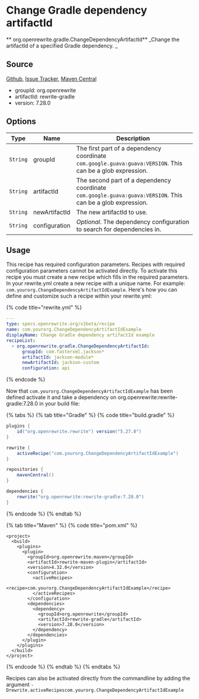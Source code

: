 # Change Gradle dependency artifactId

** org.openrewrite.gradle.ChangeDependencyArtifactId**
_Change the artifactId of a specified Gradle dependency. _

## Source

[Github](https://github.com/openrewrite/rewrite-gradle), [Issue Tracker](https://github.com/openrewrite/rewrite-gradle/issues), [Maven Central](https://search.maven.org/artifact/org.openrewrite/rewrite-gradle/7.28.0/jar)

* groupId: org.openrewrite
* artifactId: rewrite-gradle
* version: 7.28.0

## Options

| Type | Name | Description |
| -- | -- | -- |
| `String` | groupId | The first part of a dependency coordinate `com.google.guava:guava:VERSION`. This can be a glob expression. |
| `String` | artifactId | The second part of a dependency coordinate `com.google.guava:guava:VERSION`. This can be a glob expression. |
| `String` | newArtifactId | The new artifactId to use. |
| `String` | configuration | *Optional*. The dependency configuration to search for dependencies in. |


## Usage

This recipe has required configuration parameters. Recipes with required configuration parameters cannot be activated directly. To activate this recipe you must create a new recipe which fills in the required parameters. In your rewrite.yml create a new recipe with a unique name. For example: `com.yourorg.ChangeDependencyArtifactIdExample`.
Here's how you can define and customize such a recipe within your rewrite.yml:

{% code title="rewrite.yml" %}
```yaml
---
type: specs.openrewrite.org/v1beta/recipe
name: com.yourorg.ChangeDependencyArtifactIdExample
displayName: Change Gradle dependency artifactId example
recipeList:
  - org.openrewrite.gradle.ChangeDependencyArtifactId:
      groupId: com.fasterxml.jackson*
      artifactId: jackson-module*
      newArtifactId: jackson-custom
      configuration: api
```
{% endcode %}

Now that `com.yourorg.ChangeDependencyArtifactIdExample` has been defined activate it and take a dependency on org.openrewrite:rewrite-gradle:7.28.0 in your build file:

{% tabs %}
{% tab title="Gradle" %}
{% code title="build.gradle" %}
```groovy
plugins {
    id("org.openrewrite.rewrite") version("5.27.0")
}

rewrite {
    activeRecipe("com.yourorg.ChangeDependencyArtifactIdExample")
}

repositories {
    mavenCentral()
}

dependencies {
    rewrite("org.openrewrite:rewrite-gradle:7.28.0")
}
```
{% endcode %}
{% endtab %}

{% tab title="Maven" %}
{% code title="pom.xml" %}
```markup
<project>
  <build>
    <plugins>
      <plugin>
        <groupId>org.openrewrite.maven</groupId>
        <artifactId>rewrite-maven-plugin</artifactId>
        <version>4.32.0</version>
        <configuration>
          <activeRecipes>
            <recipe>com.yourorg.ChangeDependencyArtifactIdExample</recipe>
          </activeRecipes>
        </configuration>
        <dependencies>
          <dependency>
            <groupId>org.openrewrite</groupId>
            <artifactId>rewrite-gradle</artifactId>
            <version>7.28.0</version>
          </dependency>
        </dependencies>
      </plugin>
    </plugins>
  </build>
</project>
```
{% endcode %}
{% endtab %}
{% endtabs %}

Recipes can also be activated directly from the commandline by adding the argument `-Drewrite.activeRecipescom.yourorg.ChangeDependencyArtifactIdExample`
